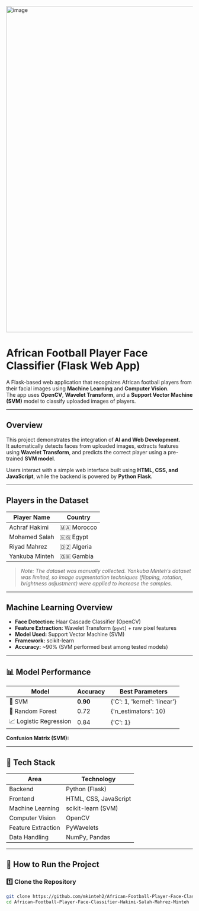 <img width="1645" height="880" alt="image" src="https://github.com/user-attachments/assets/461569c1-644a-48eb-8ac9-5a3c9f1d0874" />

#  African Football Player Face Classifier (Flask Web App)

A Flask-based web application that recognizes African football players from their facial images using **Machine Learning** and **Computer Vision**.  
The app uses **OpenCV**, **Wavelet Transform**, and a **Support Vector Machine (SVM)** model to classify uploaded images of players.

---

## Overview

This project demonstrates the integration of **AI and Web Development**.  
It automatically detects faces from uploaded images, extracts features using **Wavelet Transform**, and predicts the correct player using a pre-trained **SVM model**.  

Users interact with a simple web interface built using **HTML, CSS, and JavaScript**, while the backend is powered by **Python Flask**.

---
##  Players in the Dataset

| Player Name | Country |
|--------------|----------|
| Achraf Hakimi | 🇲🇦 Morocco |
| Mohamed Salah | 🇪🇬 Egypt |
| Riyad Mahrez | 🇩🇿 Algeria |
| Yankuba Minteh | 🇬🇲 Gambia |

> *Note: The dataset was manually collected. Yankuba Minteh’s dataset was limited, so image augmentation techniques (flipping, rotation, brightness adjustment) were applied to increase the samples.*

---

## Machine Learning Overview

- **Face Detection:** Haar Cascade Classifier (OpenCV)  
- **Feature Extraction:** Wavelet Transform (`pywt`) + raw pixel features  
- **Model Used:** Support Vector Machine (SVM)  
- **Framework:** scikit-learn  
- **Accuracy:** ~90% (SVM performed best among tested models)

---

## 📊 Model Performance

| Model | Accuracy | Best Parameters |
|--------|-----------|----------------|
| 🧩 SVM | **0.90** | {'C': 1, 'kernel': 'linear'} |
| 🌲 Random Forest | 0.72 | {'n_estimators': 10} |
| 📈 Logistic Regression | 0.84 | {'C': 1} |

**Confusion Matrix (SVM):**


---

## 🧩 Tech Stack

| Area | Technology |
|------|-------------|
| Backend | Python (Flask) |
| Frontend | HTML, CSS, JavaScript |
| Machine Learning | scikit-learn (SVM) |
| Computer Vision | OpenCV |
| Feature Extraction | PyWavelets |
| Data Handling | NumPy, Pandas |

---



## 🚀 How to Run the Project

### 1️⃣ Clone the Repository
```bash
git clone https://github.com/mkinteh2/African-Football-Player-Face-Classifier-Hakimi-Salah-Mahrez-Minteh.git
cd African-Football-Player-Face-Classifier-Hakimi-Salah-Mahrez-Minteh

